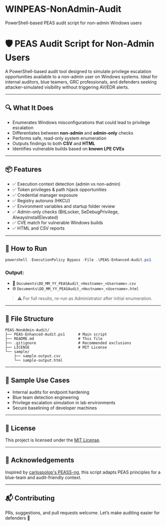 # WINPEAS-NonAdmin-Audit
PowerShell-based PEAS audit script for non-admin Windows users

# 🛡️ PEAS Audit Script for Non-Admin Users

A PowerShell-based audit tool designed to simulate privilege escalation opportunities available to a non-admin user on Windows systems. Ideal for internal auditors, blue teamers, GRC professionals, and defenders seeking attacker-simulated visibility without triggering AV/EDR alerts.

---

## 🔍 What It Does

* Enumerates Windows misconfigurations that could lead to privilege escalation
* Differentiates between **non-admin** and **admin-only** checks
* Performs safe, read-only system enumeration
* Outputs findings to both **CSV** and **HTML**
* Identifies vulnerable builds based on **known LPE CVEs**

---

## 📦 Features

* ✅ Execution context detection (admin vs non-admin)
* ✅ Token privileges & path hijack opportunities
* ✅ Credential manager exposure
* ✅ Registry autoruns (HKCU)
* ✅ Environment variables and startup folder review
* ✅ Admin-only checks (BitLocker, SeDebugPrivilege, AlwaysInstallElevated)
* ✅ CVE match for vulnerable Windows builds
* ✅ HTML and CSV reports

---

## 🚀 How to Run

```powershell
powershell -ExecutionPolicy Bypass -File .\PEAS-Enhanced-Audit.ps1
```

### Output:

* 📄 `Documents\DD_MM_YY_PEASAudit_<Hostname>_<Username>.csv`
* 🌐 `Documents\DD_MM_YY_PEASAudit_<Hostname>_<Username>.html`

> ⚠️ For full results, re-run as Administrator after initial enumeration.

---

## 📁 File Structure

```text
PEAS-NonAdmin-Audit/
├── PEAS-Enhanced-Audit.ps1      # Main script
├── README.md                    # This file
├── .gitignore                   # Recommended exclusions
├── LICENSE                      # MIT License
└── sample/
    ├── sample-output.csv
    └── sample-output.html
```

---

## 🧪 Sample Use Cases

* Internal audits for endpoint hardening
* Blue team detection engineering
* Privilege escalation simulation in lab environments
* Secure baselining of developer machines

---

## 📄 License

This project is licensed under the [MIT License](LICENSE).

---

## 🙌 Acknowledgements

Inspired by [carlospolop's PEASS-ng](https://github.com/carlospolop/PEASS-ng), this script adapts PEAS principles for a blue-team and audit-friendly context.

---

## 📬 Contributing

PRs, suggestions, and pull requests welcome. Let’s make auditing easier for defenders 💙
